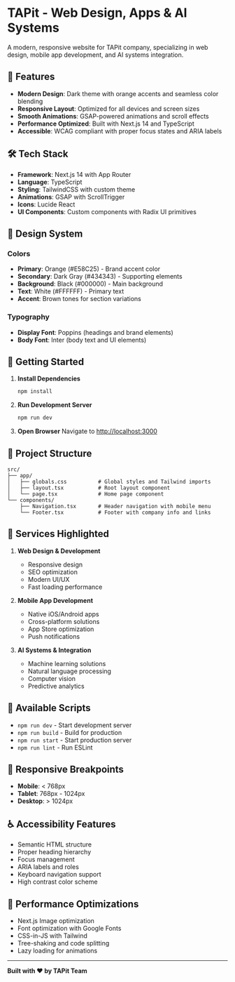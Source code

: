 # TAPit - Web Design, Apps & AI Systems

A modern, responsive website for TAPit company, specializing in web design, mobile app development, and AI systems integration.

## 🚀 Features

- **Modern Design**: Dark theme with orange accents and seamless color blending
- **Responsive Layout**: Optimized for all devices and screen sizes
- **Smooth Animations**: GSAP-powered animations and scroll effects
- **Performance Optimized**: Built with Next.js 14 and TypeScript
- **Accessible**: WCAG compliant with proper focus states and ARIA labels

## 🛠️ Tech Stack

- **Framework**: Next.js 14 with App Router
- **Language**: TypeScript
- **Styling**: TailwindCSS with custom theme
- **Animations**: GSAP with ScrollTrigger
- **Icons**: Lucide React
- **UI Components**: Custom components with Radix UI primitives

## 🎨 Design System

### Colors
- **Primary**: Orange (#E58C25) - Brand accent color
- **Secondary**: Dark Gray (#434343) - Supporting elements
- **Background**: Black (#000000) - Main background
- **Text**: White (#FFFFFF) - Primary text
- **Accent**: Brown tones for section variations

### Typography
- **Display Font**: Poppins (headings and brand elements)
- **Body Font**: Inter (body text and UI elements)

## 🚀 Getting Started

1. **Install Dependencies**
   ```bash
   npm install
   ```

2. **Run Development Server**
   ```bash
   npm run dev
   ```

3. **Open Browser**
   Navigate to [http://localhost:3000](http://localhost:3000)

## 📁 Project Structure

```
src/
├── app/
│   ├── globals.css          # Global styles and Tailwind imports
│   ├── layout.tsx           # Root layout component
│   └── page.tsx             # Home page component
└── components/
    ├── Navigation.tsx       # Header navigation with mobile menu
    └── Footer.tsx           # Footer with company info and links
```

## 🎯 Services Highlighted

1. **Web Design & Development**
   - Responsive design
   - SEO optimization
   - Modern UI/UX
   - Fast loading performance

2. **Mobile App Development**
   - Native iOS/Android apps
   - Cross-platform solutions
   - App Store optimization
   - Push notifications

3. **AI Systems & Integration**
   - Machine learning solutions
   - Natural language processing
   - Computer vision
   - Predictive analytics

## 🔧 Available Scripts

- `npm run dev` - Start development server
- `npm run build` - Build for production
- `npm run start` - Start production server
- `npm run lint` - Run ESLint

## 📱 Responsive Breakpoints

- **Mobile**: < 768px
- **Tablet**: 768px - 1024px
- **Desktop**: > 1024px

## ♿ Accessibility Features

- Semantic HTML structure
- Proper heading hierarchy
- Focus management
- ARIA labels and roles
- Keyboard navigation support
- High contrast color scheme

## 🌟 Performance Optimizations

- Next.js Image optimization
- Font optimization with Google Fonts
- CSS-in-JS with Tailwind
- Tree-shaking and code splitting
- Lazy loading for animations

---

**Built with ❤️ by TAPit Team**